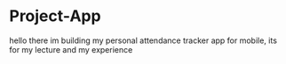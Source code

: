 # Project-App
hello there im building my personal attendance tracker app for mobile, its for my lecture and my experience
